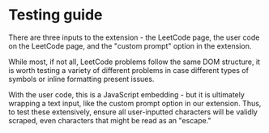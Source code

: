 # Testing guide

There are three inputs to the extension - the LeetCode page, the user code on the LeetCode page, and the "custom prompt" option in the extension.

While most, if not all, LeetCode problems follow the same DOM structure, it is worth testing a variety of different problems in case different types of symbols or inline formatting present issues.

With the user code, this is a JavaScript embedding - but it is ultimately wrapping a text input, like the custom prompt option in our extension. Thus, to test these extensively, ensure all user-inputted characters will be validly scraped, even characters that might be read as an "escape."